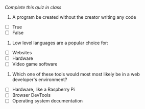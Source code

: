 *Complete this quiz in class*

1. A program be created without the creator writing any code

- [ ] True
- [ ] False

1. Low level languages are a popular choice for:

- [ ] Websites
- [ ] Hardware
- [ ] Video game software

1. Which one of these tools would most most likely be in a web developer's environment?

- [ ] Hardware, like a Raspberry Pi
- [ ] Browser DevTools
- [ ] Operating system documentation
